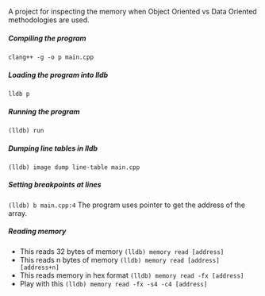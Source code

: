 A project for inspecting the memory when Object Oriented vs Data Oriented methodologies are used.

##### Compiling the program
```clang++ -g -o p main.cpp```

##### Loading the program into lldb
```lldb p```

##### Running the program
```(lldb) run```

##### Dumping line tables in lldb
```(lldb) image dump line-table main.cpp```

##### Setting breakpoints at lines

```(lldb) b main.cpp:4```
The program uses pointer to get the address of the array.

##### Reading memory
* This reads 32 bytes of memory
```(lldb) memory read [address]```
* This reads n bytes of memory
```(lldb) memory read [address] [address+n]```
* This reads memory in hex format
```(lldb) memory read -fx [address]```
* Play with this
```(lldb) memory read -fx -s4 -c4 [address]```
